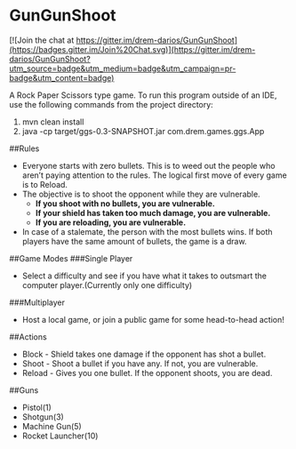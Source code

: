 # GunGunShoot

[![Join the chat at https://gitter.im/drem-darios/GunGunShoot](https://badges.gitter.im/Join%20Chat.svg)](https://gitter.im/drem-darios/GunGunShoot?utm_source=badge&utm_medium=badge&utm_campaign=pr-badge&utm_content=badge)

A Rock Paper Scissors type game. To run this program outside of an IDE, use the following commands from the project directory:

1. mvn clean install
2. java -cp target/ggs-0.3-SNAPSHOT.jar com.drem.games.ggs.App
 
##Rules
* Everyone starts with zero bullets. This is to weed out the people who aren’t paying attention to the rules. The logical first move of every game is to Reload.
* The objective is to shoot the opponent while they are vulnerable.
    * **If you shoot with no bullets, you are vulnerable.** 
    * **If your shield has taken too much damage, you are vulnerable.**
    * **If you are reloading, you are vulnerable.**
* In case of a stalemate, the person with the most bullets wins. If both players have the same amount of bullets, the game is a draw.

##Game Modes
###Single Player
* Select a difficulty and see if you have what it takes to outsmart the computer player.(Currently only one difficulty)

###Multiplayer
* Host a local game, or join a public game for some head-to-head action!

##Actions
* Block - Shield takes one damage if the opponent has shot a bullet.
* Shoot - Shoot a bullet if you have any. If not, you are vulnerable. 
* Reload - Gives you one bullet. If the opponent shoots, you are dead.

##Guns
* Pistol(1)
* Shotgun(3)
* Machine Gun(5)
* Rocket Launcher(10)
